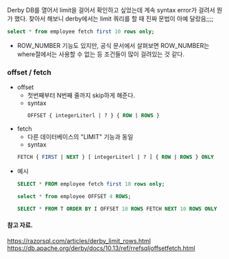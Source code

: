Derby DB를 열어서 limit을 걸어서 확인하고 싶었는데 계속 syntax error가 걸려서 뭔가 했다. 찾아서 해보니 derby에서는 limit 쿼리를 할 때 진짜
문법이 아예 달랐음;;;;

```sql
select * from employee fetch first 10 rows only;
```

* ROW_NUMBER 기능도 있지만, 공식 문서에서 살펴보면 ROW_NUMBER는 where절에서는 사용할 수 없는 등 조건들이 많이 걸려있는 것 같다.


### offset / fetch
* offset 
  * 첫번째부터 N번째 줄까지 skip하게 해준다. 
  * syntax
    ```sql
    OFFSET { integerLiterl | ? } { ROW | ROWS }
    ```
* fetch 
   * 다른 데이터베이스의 "LIMIT" 기능과 동일
   * syntax
    ```sql
    FETCH { FIRST | NEXT } [ integerLiterl | ? ] { ROW | ROWS } ONLY
    ```
* 예시
  ```sql
  SELECT * FROM employee fetch first 10 rows only;

  select * from employee OFFSET 4 ROWS;
  
  SELECT * FROM T ORDER BY I OFFSET 10 ROWS FETCH NEXT 10 ROWS ONLY
  ```


#### 참고 자료.
https://razorsql.com/articles/derby_limit_rows.html  
https://db.apache.org/derby/docs/10.13/ref/rrefsqljoffsetfetch.html
